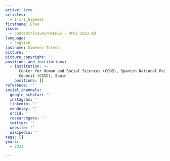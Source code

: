 ```yaml
---
active: true
articles:
  - 1-1-1_Gimenez
firstname: Elea
issue:
  - content/issues/HCERES - PFUE 2022.md
language:
  - English
lastname: Giménez-Toledo
picture: ''
picture_copyright: ''
positions_and_institutions:
  - institution: >-
      Center for Human and Social Sciences (CCHS), Spanish National Research
      Council (CSIC), Spain
    positions: []
reference: ''
social_channels:
  google_scholar: ''
  instagram: ''
  linkedin: ''
  mendeley: ''
  orcid: ''
  researchgate: ''
  twitter: ''
  website: ''
  wikipedia: ''
tags: []
years:
  - 2022

---
```


